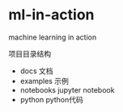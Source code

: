 # ml-in-action
machine learning in action


项目目录结构
- docs 文档
- examples 示例
- notebooks jupyter notebook
- python python代码